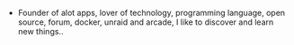 - Founder of alot apps, lover of technology, programming language, open source, forum, docker, unraid and arcade, I like to discover and learn new things..
  <br>





























